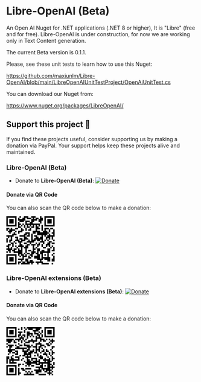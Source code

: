 # Libre-OpenAI (Beta)
An Open AI Nuget for .NET applications (.NET 8 or higher), It is "Libre" (free and for free).
Libre-OpenAI is under construction, for now we are working only in Text Content generation.

The current Beta version is 0.1.1.

Please, see these unit tests to learn how to use this Nuget:

https://github.com/maxiunlm/Libre-OpenAI/blob/main/LibreOpenAIUnitTestProject/OpenAiUnitTest.cs

You can download our Nuget from:

https://www.nuget.org/packages/LibreOpenAI/


## Support this project 💖

If you find these projects useful, consider supporting us by making a donation via PayPal. Your support helps keep these projects alive and maintained.

### Libre-OpenAI (Beta)
- Donate to **Libre-OpenAI (Beta)**: [![Donate](https://img.shields.io/badge/Donate-PayPal-blue.svg)](https://www.paypal.com/donate?hosted_button_id=94GX8T4KXEDLQ&item_name=LibreOpenAI&custom=CsharpSolution)

#### Donate via QR Code
You can also scan the QR code below to make a donation:

![QR Code](./images/Libre-OpenAI-Beta-QR.png)

### Libre-OpenAI extensions (Beta)
- Donate to **Libre-OpenAI extensions (Beta)**: [![Donate](https://img.shields.io/badge/Donate-PayPal-blue.svg)](https://www.paypal.com/donate?hosted_button_id=N3W62T7XBJCRU&item_name=LibreOpenAIExtensions&custom=CsharpSolution)

#### Donate via QR Code
You can also scan the QR code below to make a donation:

![QR Code](./images/Libre-OpenAI-extensions-Beta-QR.png)